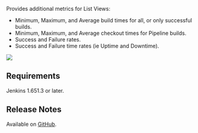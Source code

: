 Provides additional metrics for List Views:  

-   Minimum, Maximum, and Average build times for all, or only
    successful builds.
-   Minimum, Maximum, and Average checkout times for Pipeline builds.
-   Success and Failure rates.
-   Success and Failure time rates (ie Uptime and Downtime).

  

![](docs/images/image2018-6-20_23:20:17.png)

## Requirements

Jenkins 1.651.3 or later.

## Release Notes

Available on
[GitHub](https://github.com/jenkinsci/additional-metrics-plugin/blob/master/RELEASE.md).
